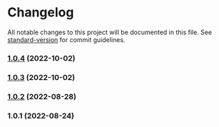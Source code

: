 # Changelog

All notable changes to this project will be documented in this file. See [standard-version](https://github.com/conventional-changelog/standard-version) for commit guidelines.

### [1.0.4](https://github.com/rosepad-tech/sdk/compare/v1.0.3...v1.0.4) (2022-10-02)

### [1.0.3](https://github.com/rosepad-tech/sdk/compare/v1.0.2...v1.0.3) (2022-10-02)

### [1.0.2](https://github.com/rosepad-tech/sdk/compare/v1.0.1...v1.0.2) (2022-08-28)

### 1.0.1 (2022-08-24)
